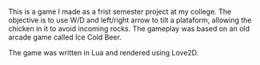 This is a game I made as a frist semester project at my college. 
The objective is to use W/D and left/right arrow to tilt a plataform, allowing the chicken in it to avoid incoming rocks. 
The gameplay was based on an old arcade game called Ice Cold Beer.
 
The game was written in Lua and rendered using Love2D.
